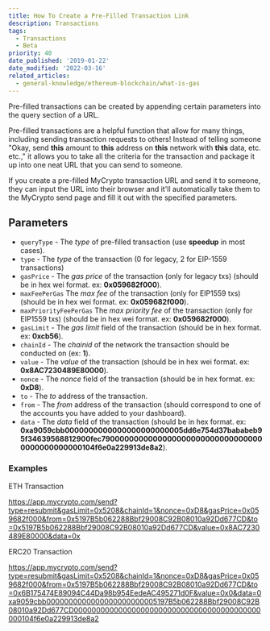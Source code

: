 ```yaml
---
title: How To Create a Pre-Filled Transaction Link
description: Transactions
tags:
  - Transactions
  - Beta
priority: 40
date_published: '2019-01-22'
date_modified: '2022-03-16'
related_articles:
  - general-knowledge/ethereum-blockchain/what-is-gas
---
```


Pre-filled transactions can be created by appending certain parameters into the query section of a URL.

Pre-filled transactions are a helpful function that allow for many things, including sending transaction requests to others! Instead of telling someone "Okay, send **this** amount to **this** address on **this** network with **this** data, etc. etc.," it allows you to take all the criteria for the transaction and package it up into one neat URL that you can send to someone.

If you create a pre-filled MyCrypto transaction URL and send it to someone, they can input the URL into their browser and it'll automatically take them to the MyCrypto send page and fill it out with the specified parameters.

## Parameters

- `queryType` - The _type_ of pre-filled transaction (use **speedup** in most cases).
- `type` - The _type_ of the transaction (0 for legacy, 2 for EIP-1559 transactions)
- `gasPrice` - The _gas price_ of the transaction (only for legacy txs) (should be in hex wei format. ex: **0x059682f000**).
- `maxFeePerGas` The _max fee_ of the transaction (only for EIP1559 txs) (should be in hex wei format. ex: **0x059682f000**).
- `maxPriorityFeePerGas` The _max priority fee_ of the transaction (only for EIP1559 txs) (should be in hex wei format. ex: **0x059682f000**).
- `gasLimit` - The _gas limit_ field of the transaction (should be in hex format. ex: **0xcb56**).
- `chainId` - The _chainid_ of the network the transaction should be conducted on (ex: **1**).
- `value` - The _value_ of the transaction (should be in hex wei format. ex: **0x8AC7230489E80000**).
- `nonce` - The _nonce_ field of the transaction (should be in hex format. ex: **0xD8**).
- `to` - The _to_ address of the transaction.
- `from` - The _from_ address of the transaction (should correspond to one of the accounts you have added to your dashboard).
- `data` - The _data_ field of the transaction (should be in hex format. ex: **0xa9059cbb0000000000000000000000005dd6e754d37bababeb95f34639568812900fec79000000000000000000000000000000000000000000000104f6e0a229913de8a2**).

### Examples

ETH Transaction

<https://app.mycrypto.com/send?type=resubmit&gasLimit=0x5208&chainId=1&nonce=0xD8&gasPrice=0x059682f000&from=0x5197B5b062288Bbf29008C92B08010a92Dd677CD&to=0x5197B5b062288Bbf29008C92B08010a92Dd677CD&value=0x8AC7230489E80000&data=0x>

ERC20 Transaction

<https://app.mycrypto.com/send?type=resubmit&gasLimit=0x5208&chainId=1&nonce=0xD8&gasPrice=0x059682f000&from=0x5197B5b062288Bbf29008C92B08010a92Dd677CD&to=0x6B175474E89094C44Da98b954EedeAC495271d0F&value=0x0&data=0xa9059cbb0000000000000000000000005197B5b062288Bbf29008C92B08010a92Dd677CD000000000000000000000000000000000000000000000104f6e0a229913de8a2>
